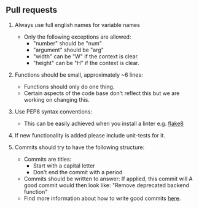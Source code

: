 ## Pull requests

1. Always use full english names for variable names
    - Only the following exceptions are allowed:
        - "number" should be "num"
        - "argument" should be "arg"
        - "width" can be "W" if the context is clear.
        - "height" can be "H" if the context is clear.

2. Functions should be small, approximately ~6 lines:
    - Functions should only do one thing.
    - Certain aspects of the code base don't reflect this but we are working on changing this.

3. Use PEP8 syntax conventions:
    - This can be easily achieved when you install a linter e.g. [flake8](https://flake8.pycqa.org/en/latest/)

4. If new functionality is added please include unit-tests for it.

5. Commits should try to have the following structure:
    - Commits are titles:
        - Start with a capital letter
        - Don't end the commit with a period
    - Commits should be written to answer:
        If applied, this commit will <your commit message here>
        A good commit would then look like:
            "Remove deprecated backend function"
    - Find more information about how to write good commits [here](https://chris.beams.io/posts/git-commit/).
            
